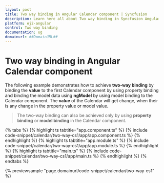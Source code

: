 ```yaml
---
layout: post
title: Two way binding in Angular Calendar component | Syncfusion
description: Learn here all about Two way binding in Syncfusion Angular Calendar component of Syncfusion Essential JS 2 and more.
platform: ej2-angular
control: Two way binding 
documentation: ug
domainurl: ##DomainURL##
---
```


# Two way binding in Angular Calendar component

The following example demonstrates how to achieve **two-way binding** by binding the **value** to the first Calendar component by using property binding and binding the model data using **ngModel** by using model binding to the Calendar component. The **value** of the Calendar will get change, when their is any change in the property value or model value.

> The two-way binding can also be achieved only by using **property binding** or **model binding** in the Calendar component.

{% tabs %}
{% highlight ts tabtitle="app.component.ts" %}
{% include code-snippet/calendar/two-way-cs1/app/app.component.ts %}
{% endhighlight %}
{% highlight ts tabtitle="app.module.ts" %}
{% include code-snippet/calendar/two-way-cs1/app/app.module.ts %}
{% endhighlight %}
{% highlight ts tabtitle="main.ts" %}
{% include code-snippet/calendar/two-way-cs1/app/main.ts %}
{% endhighlight %}
{% endtabs %}
  
{% previewsample "page.domainurl/code-snippet/calendar/two-way-cs1" %}
